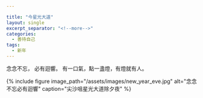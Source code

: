 ```yaml
---

title: "今星光大道"
layout: single
excerpt_separator: "<!--more-->"
categories:
  - 善待自己
tags:
  - 新年
---
```


念念不忘， 必有迴響。
有一口氣，點一盞燈，有燈就有人。

{% include figure image_path="/assets/images/new_year_eve.jpg" alt="念念不忘必有迴響" caption="尖沙咀星光大道除夕夜" %}
